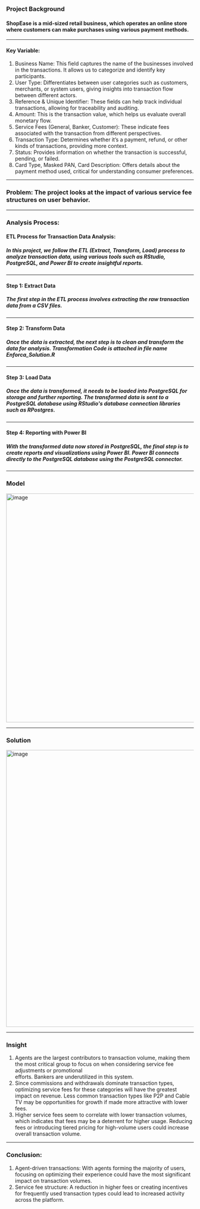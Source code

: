 ### Project Background
#### ShopEase is a mid-sized retail business, which operates an online store where customers can make purchases using various payment methods. 
---
#### Key Variable:
1.  Business Name: This field captures the name of the businesses involved in the transactions. It allows us to categorize and identify key participants.
2.  User Type: Differentiates between user categories such as customers, merchants, or system users, giving insights into transaction flow between different actors.
3.  Reference & Unique Identifier: These fields can help track individual transactions, allowing for traceability and auditing.
4.  Amount: This is the transaction value, which helps us evaluate overall monetary flow.
5.  Service Fees (General, Banker, Customer): These indicate fees associated with the transaction from different perspectives.
6.  Transaction Type: Determines whether it’s a payment, refund, or other kinds of transactions, providing more context.
7.  Status: Provides information on whether the transaction is successful, pending, or failed.
8.  Card Type, Masked PAN, Card Description: Offers details about the payment method used, critical for understanding consumer preferences.
---
### Problem: The project looks at the impact of various service fee structures on user behavior.
---
### Analysis Process:
#### ETL Process for Transaction Data Analysis: 
##### In this project, we follow the ETL (Extract, Transform, Load) process to analyze transaction data, using various tools such as RStudio, PostgreSQL, and Power BI to create insightful reports.
---
#### Step 1: Extract Data
##### The first step in the ETL process involves extracting the raw transaction data from a CSV files.
---
#### Step 2: Transform Data
##### Once the data is extracted, the next step is to clean and transform the data for analysis. Transformation Code is attached in file name Enforca_Solution.R
---
#### Step 3: Load Data
##### Once the data is transformed, it needs to be loaded into PostgreSQL for storage and further reporting. The transformed data is sent to a PostgreSQL database using RStudio's database connection libraries such as RPostgres.
---
#### Step 4: Reporting with Power BI
##### With the transformed data now stored in PostgreSQL, the final step is to create reports and visualizations using Power BI. Power BI connects directly to the PostgreSQL database using the PostgreSQL connector.
---
### Model
<img width="614" alt="image" src="https://github.com/user-attachments/assets/d548e3c1-31a9-4210-9128-dbb7f2f71667">

---

### Solution
<img width="743" alt="image" src="https://github.com/user-attachments/assets/6d56faaa-a32a-492d-a9cc-e5971466b7f1">



---

### Insight
  1. Agents are the largest contributors to transaction volume, making them the most critical group to focus on when considering service fee adjustments or promotional   
     efforts. Bankers are underutilized in this system.
  2. Since commissions and withdrawals dominate transaction types, optimizing service fees for these categories will have the greatest impact on revenue. Less common 
     transaction types like P2P and Cable TV may be opportunities for growth if made more attractive with lower fees.
  3. Higher service fees seem to correlate with lower transaction volumes, which indicates that fees may be a deterrent for higher usage. Reducing fees or introducing tiered 
     pricing for high-volume users could increase overall transaction volume.
---

### Conclusion:
  1.  Agent-driven transactions: With agents forming the majority of users, focusing on optimizing their experience could have the most significant impact on transaction 
      volumes.
  2.  Service fee structure: A reduction in higher fees or creating incentives for frequently used transaction types could lead to increased activity across the platform.



